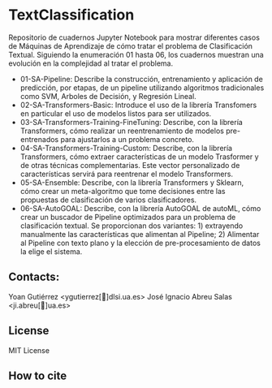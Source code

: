 # TextClassification

Repositorio de cuadernos Jupyter Notebook para mostrar diferentes casos de Máquinas de Aprendizaje de cómo tratar el problema de Clasificación Textual. Siguiendo la enumeración 01 hasta 06, los cuadernos muestran una evolución en la complejidad al tratar el problema.

- 01-SA-Pipeline: Describe la construcción, entrenamiento y aplicación de predicción, por etapas, de un pipeline utilizando algoritmos tradicionales como SVM, Arboles de Decisión, y Regresión Lineal.
- 02-SA-Transformers-Basic: Introduce el uso de la librería Transfomers en particular el uso de modelos listos para ser utilizados.
- 03-SA-Transformers-Training-FineTuning: Describe, con la librería Transformers, cómo realizar un reentrenamiento de modelos pre-entrenados para ajustarlos a un problema concreto.
- 04-SA-Transformers-Training-Custom: Describe, con la librería Transformers, cómo extraer características de un modelo Trasformer y de otras técnicas complementarias. Este vector personalizado de características servirá para reentrenar el modelo Transformers.
- 05-SA-Ensemble: Describe, con la librería Transformers y Sklearn, cómo crear un meta-algoritmo que tome decisiones entre las propuestas de clasificación de varios clasificadores.
- 06-SA-AutoGOAL: Describe, con la librería AutoGOAL de autoML, cómo crear un buscador de Pipeline optimizados para un problema de clasificación textual. Se proporcionan dos variantes: 1) extrayendo manualmente las características que alimentan al Pipeline; 2) Alimentar al Pipeline con texto plano y la elección de pre-procesamiento de datos la elige el sistema.

## Contacts:
Yoan Gutiérrez <ygutierrez[📧]dlsi.ua.es>
José Ignacio Abreu Salas <ji.abreu[📧]ua.es>

## License

MIT License


## How to cite


 